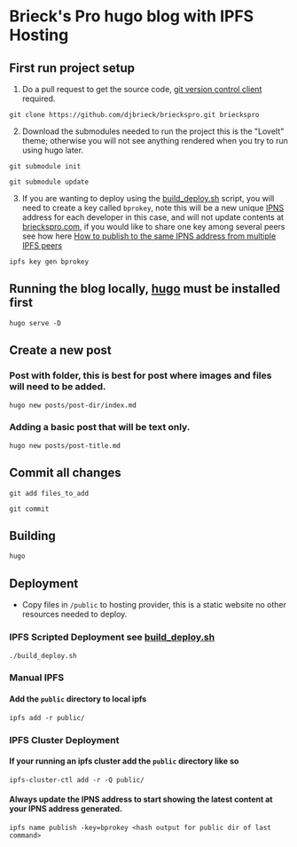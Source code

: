 #  Brieck's Pro hugo blog with IPFS Hosting

## First run project setup

1. Do a pull request to get the source code, [git version control client](https://git-scm.com/downloads) required.
```
git clone https://github.com/djbrieck/brieckspro.git brieckspro
```

2. Download the submodules needed to run the project this is the "LoveIt" theme;
otherwise you will not see anything rendered when you try to run using hugo later.
```
git submodule init

git submodule update
```

3. If you are wanting to deploy using the [build_deploy.sh](build_deploy.sh) script, you will need to create a key called `bprokey`, note this 
will be a new unique [IPNS](https://docs-ipfs-tech.ipns.dweb.link/concepts/ipns/#how-ipns-works) address for each developer in this case, and will not update contents at [brieckspro.com](https://brieckspro.com/), if you would like to share one key among several peers see how here
[How to publish to the same IPNS address from multiple IPFS peers](https://brieckspro.com/posts/deploy-ipns-from-multiple-peers/)

```
ipfs key gen bprokey
```

## Running the blog locally, [hugo](https://gohugo.io/installation/) must be installed first

```
hugo serve -D
```

## Create a new post

### Post with folder, this is best for post where images and files will need to be added.
```
hugo new posts/post-dir/index.md
```

### Adding a basic post that will be text only. 
```
hugo new posts/post-title.md
```

## Commit all changes 

```
git add files_to_add

git commit
```

## Building

```
hugo
```

##  Deployment
- Copy files in `/public` to hosting provider, this is a static website no other resources needed to deploy.

### IPFS Scripted Deployment see [build_deploy.sh](build_deploy.sh)

```
./build_deploy.sh
```

### Manual IPFS  

#### Add the `public` directory to local ipfs
```
ipfs add -r public/
```

### IPFS Cluster Deployment

####  If your running an ipfs cluster add  the `public` directory like so 
```
ipfs-cluster-ctl add -r -Q public/
```

#### Always update the IPNS address to start showing the latest content at your IPNS address generated.
```
ipfs name publish -key=bprokey <hash output for public dir of last command>
```